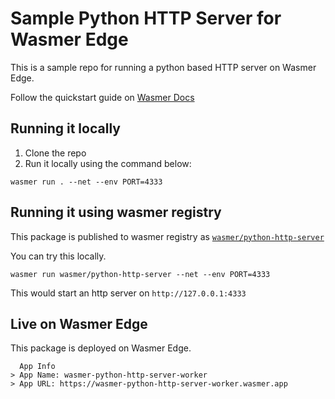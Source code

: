 # Sample Python HTTP Server for Wasmer Edge

This is a sample repo for running a python based HTTP server on Wasmer Edge.

Follow the quickstart guide on [Wasmer Docs](https://docs.wasmer.io/edge/quickstart/python)

## Running it locally

1. Clone the repo
2. Run it locally using the command below:

```shell
wasmer run . --net --env PORT=4333
```

## Running it using wasmer registry

This package is published to wasmer registry as [`wasmer/python-http-server`](https://wasmer.io/wasmer/python-http-server)

You can try this locally.

```
wasmer run wasmer/python-http-server --net --env PORT=4333
```
This would start an http server on `http://127.0.0.1:4333`

## Live on Wasmer Edge

This package is deployed on Wasmer Edge.

```
  App Info
> App Name: wasmer-python-http-server-worker
> App URL: https://wasmer-python-http-server-worker.wasmer.app
```


